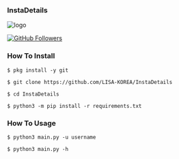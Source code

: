 ### InstaDetails



![logo](https://c.tenor.com/9gAQTpYexIIAAAAC/instagram-logo.gif)


[![GitHub Followers](https://img.shields.io/github/followers/LISA-KOREA/InstaDetails?&style=flat-square&logo=github)](https://github.com/LISA-KOREA/InstaDetails/followers)




### How To Install

`$ pkg install -y git`

`$ git clone https://github.com/LISA-KOREA/InstaDetails`

`$ cd InstaDetails`

`$ python3 -m pip install -r requirements.txt`

### How To Usage

`$ python3 main.py -u username`

`$ python3 main.py -h`










